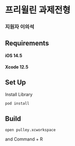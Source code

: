 # **프리윌린 과제전형**

### **지원자 이의석**

## **Requirements**
#### **iOS 14.5**
#### **Xcode 12.5**

## **Set Up**
Install Library

```ruby
pod install
```

## **Build**
```
open pulley.xcworkspace
```
and Command + R


